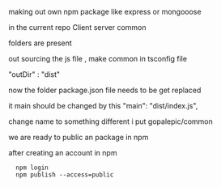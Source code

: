 making out own npm package like express or mongooose 

in the current repo
Client
server 
common 

folders are present 


out sourcing the js file ,
make common in tsconfig file 

"outDir" : "dist"

now the folder package.json file needs to be get replaced 

it main should be  changed by this
 "main": "dist/index.js",


 change name to something different 
 i put 
 gopalepic/common


we are ready to public an package in npm

after creating an account in npm

      npm login 
      npm publish --access=public

      

